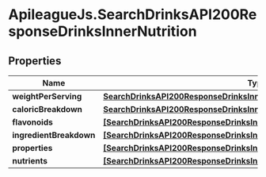 # ApileagueJs.SearchDrinksAPI200ResponseDrinksInnerNutrition

## Properties

Name | Type | Description | Notes
------------ | ------------- | ------------- | -------------
**weightPerServing** | [**SearchDrinksAPI200ResponseDrinksInnerNutritionWeightPerServing**](SearchDrinksAPI200ResponseDrinksInnerNutritionWeightPerServing.md) |  | [optional] 
**caloricBreakdown** | [**SearchDrinksAPI200ResponseDrinksInnerNutritionCaloricBreakdown**](SearchDrinksAPI200ResponseDrinksInnerNutritionCaloricBreakdown.md) |  | [optional] 
**flavonoids** | [**[SearchDrinksAPI200ResponseDrinksInnerNutritionFlavonoidsInner]**](SearchDrinksAPI200ResponseDrinksInnerNutritionFlavonoidsInner.md) |  | [optional] 
**ingredientBreakdown** | [**[SearchDrinksAPI200ResponseDrinksInnerNutritionIngredientBreakdownInner]**](SearchDrinksAPI200ResponseDrinksInnerNutritionIngredientBreakdownInner.md) |  | [optional] 
**properties** | [**[SearchDrinksAPI200ResponseDrinksInnerNutritionFlavonoidsInner]**](SearchDrinksAPI200ResponseDrinksInnerNutritionFlavonoidsInner.md) |  | [optional] 
**nutrients** | [**[SearchDrinksAPI200ResponseDrinksInnerNutritionNutrientsInner]**](SearchDrinksAPI200ResponseDrinksInnerNutritionNutrientsInner.md) |  | [optional] 


